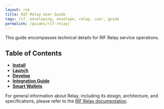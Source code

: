 ```yaml
---
layout: rsk
title: RIF Relay User Guide
tags: rif, enveloping, envelope, relay, user, guide
permalink: /guides/rif-relay/
---
```


This guide encompasses technical details for RIF Relay service operations.

## Table of Contents
- [**Install**](/guides/rif-relay/install/)
- [**Launch**](/guides/rif-relay/launch/)
- [**Develop**](/guides/rif-relay/develop/)
- [**Integration Guide**](/guides/rif-relay/integrate/)
- [**Smart Wallets**](/guides/rif-relay/smart-wallets/)

For general information about Relay, including its design, architecture, and specifications, please refer to the [RIF Relay documentation](/rif/relay/).
